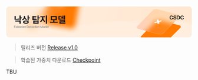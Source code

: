 ![thumbnail](./resource/thumb.png)

> 릴리즈 버전 [Release v1.0](https://github.com/DGU-ITRC/CSDC_Falldown/releases/tag/v1.0)

> 학습된 가중치 다운로드 [Checkpoint](https://github.com/DGU-ITRC/CSDC_Falldown/releases/tag/checkpoint)

TBU
